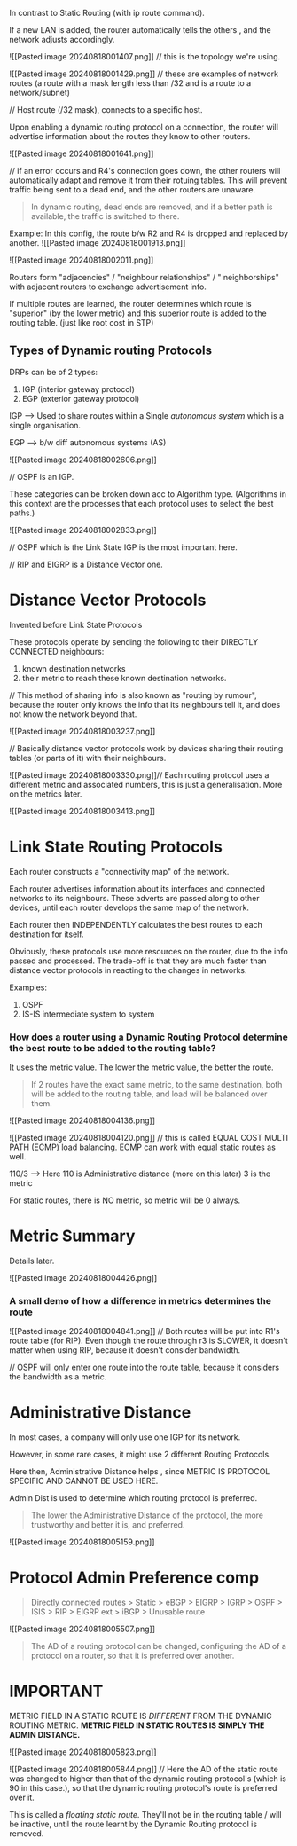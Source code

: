In contrast to Static Routing (with ip route command).

If a new LAN is added, the router automatically tells the others , and the network adjusts accordingly.

![[Pasted image 20240818001407.png]]
// this is the topology we're using.

![[Pasted image 20240818001429.png]]
// these are examples of network routes (a route with a mask length less than /32 and is a route to a network/subnet)

// Host route (/32 mask), connects to a specific host.

Upon enabling a dynamic routing protocol on a connection, the router will advertise information about the routes they know to other routers.

![[Pasted image 20240818001641.png]]

// if an error occurs and R4's connection goes down, the other routers will automatically adapt and remove it from their rotuing tables. This will prevent traffic being sent to a dead end, and the other routers are unaware.

> In dynamic routing, dead ends are removed, and if a better path is available, the traffic is switched to there.


Example: In this config, the route b/w R2 and R4 is dropped and replaced by another.
![[Pasted image 20240818001913.png]]

![[Pasted image 20240818002011.png]]


Routers form "adjacencies" / "neighbour relationships" / " neighborships" with adjacent routers to exchange advertisement info.

If multiple routes are learned, the router determines which route is "superior" (by the lower metric) and this superior route is added to the routing table. (just like root cost in STP)

## Types of Dynamic routing Protocols


DRPs can be of 2 types:
1. IGP (interior gateway protocol)
2. EGP (exterior gateway protocol)

IGP --> Used to share routes within a Single *autonomous system* which is a single organisation.

EGP --> b/w diff autonomous systems (AS)

![[Pasted image 20240818002606.png]]

// OSPF is an IGP.

These categories can be broken down acc to Algorithm type. (Algorithms in this context are the processes that each protocol uses to select the best paths.)

![[Pasted image 20240818002833.png]]

// OSPF which is the Link State IGP is the most important here.

// RIP and EIGRP is a Distance Vector one.

# Distance Vector Protocols

Invented before Link State Protocols

These protocols operate by sending the following to their DIRECTLY CONNECTED neighbours:
1. known destination networks
2. their metric to reach these known destination networks.

// This method of sharing info is also known as "routing by rumour", because the router only knows the info that its neighbours tell it, and does not know the network beyond that.

![[Pasted image 20240818003237.png]]

// Basically distance vector protocols work by devices sharing their routing tables (or parts of it) with their neighbours.


![[Pasted image 20240818003330.png]]// Each routing protocol uses a different metric and associated numbers, this is just a generalisation. More on the metrics later.

![[Pasted image 20240818003413.png]]

# Link State Routing Protocols

Each router constructs a "connectivity map" of the network.

Each router advertises information about its interfaces and connected networks to its neighbours. 
These adverts are passed along to other devices, until each router develops the same map of the network.

Each router then INDEPENDENTLY calculates the best routes to each destination for itself.


Obviously, these protocols use more resources on the router, due to the info passed and processed.
The trade-off is that they are much faster than distance vector protocols in reacting to the changes in networks.


Examples:
1. OSPF
2. IS-IS intermediate system to system


### How does a router using a Dynamic Routing Protocol determine the best route to be added to the routing table?

It uses the metric value. 
The lower the metric value, the better the route.

> If 2 routes have the exact same metric, to the same destination, both will be added to the routing table, and load will be balanced over them.


![[Pasted image 20240818004136.png]]

![[Pasted image 20240818004120.png]]
// this is called EQUAL COST MULTI PATH (ECMP) load balancing.
ECMP can work with equal static routes as well.

110/3 --> Here 110 is Administrative distance (more on this later)
3 is the metric

For static routes, there is NO metric, so metric will be 0 always.

# Metric Summary

Details later.

![[Pasted image 20240818004426.png]]

### A small demo of how a difference in metrics determines the route

![[Pasted image 20240818004841.png]]
// Both routes will be put into R1's route table (for RIP). Even though the route through r3 is SLOWER, it doesn't matter when using RIP, because it doesn't consider bandwidth.

// OSPF will only enter one route into the route table, because it considers the bandwidth as a metric.


# Administrative Distance

In most cases, a company will only use one IGP for its network.

However, in some rare cases, it might use 2 different Routing Protocols.

Here then, Administrative Distance helps , since METRIC IS PROTOCOL SPECIFIC AND CANNOT BE USED HERE.

Admin Dist is used to determine which routing protocol is preferred.

> The lower the Administrative Distance of the protocol, the more trustworthy and better it is, and preferred.

![[Pasted image 20240818005159.png]]


# Protocol Admin Preference comp

> Directly connected routes > Static > eBGP > EIGRP > IGRP > OSPF > ISIS > RIP > EIGRP ext > iBGP > Unusable route

![[Pasted image 20240818005507.png]]

> The AD of a routing protocol can be changed, configuring the AD of a protocol on a router, so that it is preferred over another.


# IMPORTANT
METRIC FIELD IN A STATIC ROUTE IS *DIFFERENT* FROM THE DYNAMIC ROUTING METRIC. 
**METRIC FIELD IN STATIC ROUTES IS SIMPLY THE ADMIN DISTANCE.**

![[Pasted image 20240818005823.png]]

![[Pasted image 20240818005844.png]]
// Here the AD of the static route was changed to higher than that of the dynamic routing protocol's (which is 90 in this case.), so that the dynamic routing protocol's route is preferred over it.

This is called a *floating static route*. 
They'll not be in the routing table / will be inactive, until the route learnt by the Dynamic Routing protocol is removed.


